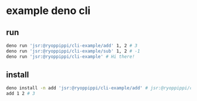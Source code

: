 # example deno cli

## run
```sh
deno run 'jsr:@ryoppippi/cli-example/add' 1, 2 # 3
deno run 'jsr:@ryoppippi/cli-example/sub' 1, 2 # -1
deno run 'jsr:@ryoppippi/cli-example' # Hi there!
```

## install
```sh
deno install -n add 'jsr:@ryoppippi/cli-example/add' # jsr:@ryoppippi/cli-example
add 1 2 # 3
```
